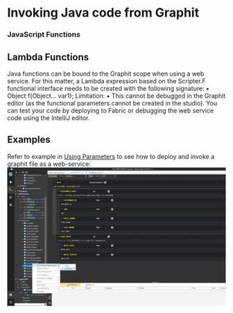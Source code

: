# Invoking Java code from Graphit


### JavaScript Functions




## Lambda Functions
Java functions can be bound to the Graphit scope when using a web service. For this matter, a Lambda expression based on the Scripter.F functional interface needs to be created with the following signature:
  ▪ Object f(Object... var1);
Limitation:
  ▪ This cannot be debugged in the Graphit editor (as the functional parameters cannot be created in the studio). You can test your code by deploying to Fabric or debugging the web service code using the IntelliJ editor. 
  
 
## Examples




Refer to example in [Using Parameters](/articles/15_web_services/17_Graphit/06_using_graphit_files_with_parameters.md) to see how to deploy and invoke a graphit file as a web-service:
![](/articles/15_web_services/17_Graphit/images/47_invoking_graphit_files.PNG)
